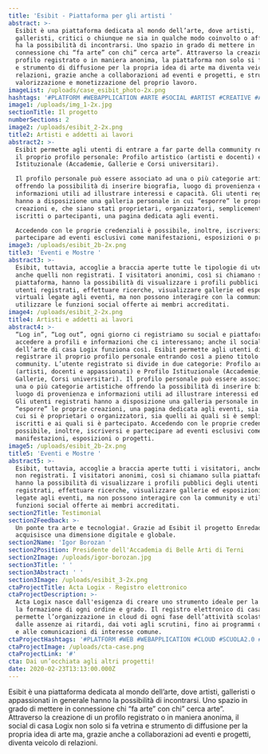 ```yaml
---
title: 'Esibit - Piattaforma per gli artisti '
abstract: >-
  Esibit è una piattaforma dedicata al mondo dell’arte, dove artisti,
  galleristi, critici o chiunque ne sia in qualche modo coinvolto o affascinato
  ha la possibilità di incontrarsi. Uno spazio in grado di mettere in
  connessione chi “fa arte” con chi” cerca arte”. Attraverso la creazione di un
  profilo registrato o in maniera anonima, la piattaforma non solo si fa vetrina
  e strumento di diffusione per la propria idea di arte ma diventa veicolo di
  relazioni, grazie anche a collaborazioni ad eventi e progetti, e strumento di
  valorizzazione e monetizzazione del proprio lavoro.
imageList: /uploads/case_esibit_photo-2x.png
hashtags: '#PLATFORM #WEBAPPLICATION #ARTE #SOCIAL #ARTIST #CREATIVE #ARTCOMMUNITY'
image1: /uploads/img_1-2x.jpg
sectionTitle: Il progetto
numberSections: 2
image2: /uploads/esibit_2-2x.png
title2: Artisti e addetti ai lavori
abstract2: >-
  Esibit permette agli utenti di entrare a far parte della community registrando
  il proprio profilo personale: Profilo artistico (artisti e docenti) e Profilo
  Istituzionale (Accademie, Gallerie e Corsi universitari). 

  Il profilo personale può essere associato ad una o più categorie artistiche
  offrendo la possibilità di inserire biografia, luogo di provenienza e
  informazioni utili ad illustrare interessi e capacità. Gli utenti registrati
  hanno a disposizione una galleria personale in cui “esporre” le proprie
  creazioni e, che siano stati proprietari, organizzatori, semplicemente
  iscritti o partecipanti, una pagina dedicata agli eventi.

  Accedendo con le proprie credenziali è possibile, inoltre, iscriversi e
  partecipare ad eventi esclusivi come manifestazioni, esposizioni o progetti.
image3: /uploads/esibit_2b-2x.png
title3: 'Eventi e Mostre '
abstract3: >-
  Esibit, tuttavia, accoglie a braccia aperte tutte le tipologie di utenti,
  anche quelli non registrati. I visitatori anonimi, così si chiamano sulla
  piattaforma, hanno la possibilità di visualizzare i profili pubblici degli
  utenti registrati, effettuare ricerche, visualizzare gallerie ed esposizioni
  virtuali legate agli eventi, ma non possono interagire con la community e
  utilizzare le funzioni social offerte ai membri accreditati.
image4: /uploads/esibit_2-2x.png
title4: Artisti e addetti ai lavori
abstract4: >-
  “Log in”, “Log out”, ogni giorno ci registriamo su social e piattaforme per
  accedere a profili e informazioni che ci interessano; anche il social
  dell’arte di casa Logix funziona così. Esibit permette agli utenti di
  registrare il proprio profilo personale entrando così a pieno titolo nella
  community. L’utente registrato si divide in due categorie: Profilo artistico
  (artisti, docenti e appassionati) e Profilo Istituzionale (Accademie,
  Gallerie, Corsi universitari). Il profilo personale può essere associato ad
  una o più categorie artistiche offrendo la possibilità di inserire biografia,
  luogo di provenienza e informazioni utili ad illustrare interessi ed capacità.
  Gli utenti registrati hanno a disposizione una galleria personale in cui
  “esporre” le proprie creazioni, una pagina dedicata agli eventi, sia quelli di
  cui si è proprietari o organizzatori, sia quelli ai quali si è semplicemente
  iscritti e ai quali si è partecipato. Accedendo con le proprie credenziali è
  possibile, inoltre, iscriversi e partecipare ad eventi esclusivi come
  manifestazioni, esposizioni o progetti.
image5: /uploads/esibit_2b-2x.png
title5: 'Eventi e Mostre '
abstract5: >-
  Esibit, tuttavia, accoglie a braccia aperte tutti i visitatori, anche quelli
  non registrati. I visitatori anonimi, così si chiamano sulla piattaforma,
  hanno la possibilità di visualizzare i profili pubblici degli utenti
  registrati, effettuare ricerche, visualizzare gallerie ed esposizioni virtuali
  legate agli eventi, ma non possono interagire con la community e utilizzare le
  funzioni social offerte ai membri accreditati.
section2Title: Testimonial
section2Feedback: >-
  Un ponte tra arte e tecnologia!. Grazie ad Esibit il progetto Enredadas
  acquisisce una dimensione digitale e globale.
section2Name: 'Igor Borozan '
section2Position: Presidente dell'Accademia di Belle Arti di Terni
section2Image: /uploads/igor-borozan.jpg
section3Title: ' '
section3Abstract: ' '
section3Image: /uploads/esibit_3-2x.png
ctaProjectTitle: Acta Logix - Registro elettronico
ctaProjectDescription: >-
  Acta Logix nasce dall'esigenza di creare uno strumento ideale per la scuola e
  la formazione di ogni ordine e grado. Il registro elettronico di casa Logix
  permette l’organizzazione in cloud di ogni fase dell’attività scolastica:
  dalle assenze ai ritardi, dai voti agli scrutini, fino ai programmi didattici
  e alle comunicazioni di interesse comune.
ctaProjectHashtags: '#PLATFORM #WEB #WEBAPPLICATION #CLOUD #SCUOLA2.0 #OPENSOURCE #DIGITAL'
ctaProjectImage: /uploads/cta-case.png
ctaProjectLink: '#'
cta: Dai un’occhiata agli altri progetti!
date: 2020-02-23T13:13:00.000Z
---
```

Esibit è una piattaforma dedicata al mondo dell’arte, dove artisti, galleristi o appassionati in generale hanno la possibilità di incontrarsi. Uno spazio in grado di mettere in connessione chi “fa arte” con chi” cerca arte”. Attraverso la creazione di un profilo registrato o in maniera anonima, il social di casa Logix non solo si fa vetrina e strumento di diffusione per la propria idea di arte ma, grazie anche a collaborazioni ad eventi e progetti, diventa veicolo di relazioni.